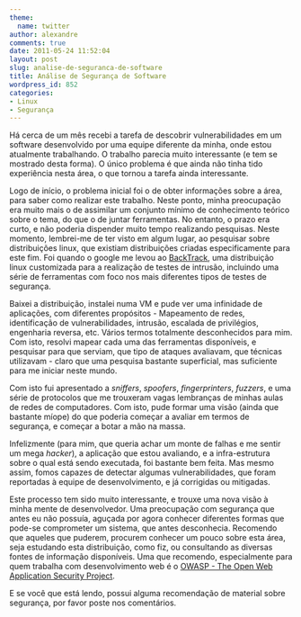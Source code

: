 ```yaml
---
theme:
  name: twitter
author: alexandre
comments: true
date: 2011-05-24 11:52:04
layout: post
slug: analise-de-seguranca-de-software
title: Análise de Segurança de Software
wordpress_id: 852
categories:
- Linux
- Segurança
---
```


Há cerca de um mês recebi a tarefa de descobrir vulnerabilidades em um software desenvolvido por uma equipe diferente da minha, onde estou atualmente trabalhando. O trabalho parecia muito interessante (e tem se mostrado desta forma). O único problema é que ainda não tinha tido experiência nesta área, o que tornou a tarefa ainda interessante.

Logo de início, o problema inicial foi o de obter informações sobre a área, para saber como realizar este trabalho. Neste ponto, minha preocupação era muito mais o de assimilar um conjunto mínimo de conhecimento teórico sobre o tema, do que o de juntar ferramentas. No entanto, o prazo era curto, e não poderia dispender muito tempo realizando pesquisas. Neste momento, lembrei-me de ter visto em algum lugar, ao pesquisar sobre distribuições linux, que existiam distribuições criadas especificamente para este fim. Foi quando o google me levou ao [BackTrack](http://www.backtrack-linux.org/), uma distribuição linux customizada para a realização de testes de intrusão, incluindo uma série de ferramentas com foco nos mais diferentes tipos de testes de segurança.

Baixei a distribuição, instalei numa VM e pude ver uma infinidade de aplicações, com diferentes propósitos - Mapeamento de redes, identificação de vulnerabilidades, intrusão, escalada de privilégios, engenharia reversa, etc. Vários termos totalmente desconhecidos para mim. Com isto, resolvi mapear cada uma das ferramentas disponíveis, e pesquisar para que serviam, que tipo de ataques avaliavam, que técnicas utilizavam - claro que uma pesquisa bastante superficial, mas suficiente para me iniciar neste mundo.

Com isto fui apresentado a _sniffers_, _spoofers_, _fingerprinters_, _fuzzers_, e uma série de protocolos que me trouxeram vagas lembranças de minhas aulas de redes de computadores. Com isto, pude formar uma visão (ainda que bastante míope) do que poderia começar a avaliar em termos de segurança, e começar a botar a mão na massa.

Infelizmente (para mim, que queria achar um monte de falhas e me sentir um mega _hacker_), a aplicação que estou avaliando, e a infra-estrutura sobre o qual está sendo executada, foi bastante bem feita. Mas mesmo assim, fomos capazes de detectar algumas vulnerabilidades, que foram reportadas à equipe de desenvolvimento, e já corrigidas ou mitigadas.

Este processo tem sido muito interessante, e trouxe uma nova visão à minha mente de desenvolvedor. Uma preocupação com segurança que antes eu não possuía, aguçada por agora conhecer diferentes formas que pode-se comprometer um sistema, que antes desconhecia. Recomendo que aqueles que puderem, procurem conhecer um pouco sobre esta área, seja estudando esta distribuição, como fiz, ou consultando as diversas fontes de informação disponíveis. Uma que recomendo, especialmente para quem trabalha com desenvolvimento web é o [OWASP - The Open Web Application Security Project](https://www.owasp.org/).

E se você que está lendo, possui alguma recomendação de material sobre segurança, por favor poste nos comentários.

